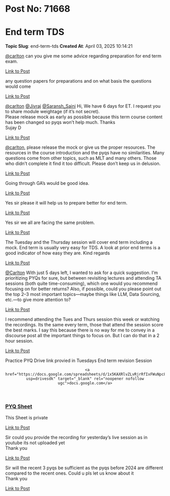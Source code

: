 # Post No: 71668
# End term TDS
**Topic Slug**: end-term-tds
**Created At**: April 03, 2025 10:14:21

<a class="mention" href="/u/carlton">@carlton</a> can you give me some advice regarding preparation for end term exam.

[Link to Post](https://discourse.onlinedegree.iitm.ac.in/t/end-term-tds/614904)

any question papers for preparations and on what basis the questions would come

[Link to Post](https://discourse.onlinedegree.iitm.ac.in/t/end-term-tds/614917)

<a class="mention" href="/u/carlton">@carlton</a> <a class="mention" href="/u/jivraj">@Jivraj</a> <a class="mention" href="/u/saransh_saini">@Saransh_Saini</a>
Hi,
We have 6 days for ET. I request you to share module weightage (if it’s not secret).<br>
Please release mock as early as possible because this term course content has been changed so pyqs won’t help much.
Thanks<br>
Sujay D

[Link to Post](https://discourse.onlinedegree.iitm.ac.in/t/end-term-tds/616352)

<a class="mention" href="/u/carlton">@carlton</a>, please release the mock or give us the proper resources. The resources in the course introduction and the pyqs have no similarities. Many questions come from other topics, such as MLT and many others. Those who didn’t complete it find it too difficult. Please don’t keep us in delusion.

[Link to Post](https://discourse.onlinedegree.iitm.ac.in/t/end-term-tds/616358)

Going through GA’s would be good idea.

[Link to Post](https://discourse.onlinedegree.iitm.ac.in/t/end-term-tds/616381)

Yes sir please it will help us to prepare better for end term.

[Link to Post](https://discourse.onlinedegree.iitm.ac.in/t/end-term-tds/616386)

Yes sir we all are facing the same problem.

[Link to Post](https://discourse.onlinedegree.iitm.ac.in/t/end-term-tds/616387)

The Tuesday and the Thursday session will cover end term including a mock.
End term is usually very easy for TDS. A look at prior end terms is a good indicator of how easy they are.
Kind regards

[Link to Post](https://discourse.onlinedegree.iitm.ac.in/t/end-term-tds/616397)

<a class="mention" href="/u/carlton">@Carlton</a> With just 5 days left, I wanted to ask for a quick suggestion.
I’m prioritizing PYQs for sure, but between revisiting lectures and attending TA sessions (both quite time-consuming), which one would you recommend focusing on for better returns?
Also, if possible, could you please point out the top 2–3 most important topics—maybe things like LLM, Data Sourcing, etc.—to give more attention to?

[Link to Post](https://discourse.onlinedegree.iitm.ac.in/t/end-term-tds/616415)

I recommend attending the Tues and Thurs session this week or watching the recordings. Its the same every term, those that attend the session score the best marks. I say this because there is no way for me to convey in a discourse post all the important things to focus on. But I can do that in a 2 hour session.

[Link to Post](https://discourse.onlinedegree.iitm.ac.in/t/end-term-tds/616425)

Practice PYQ Drive link provied in Tuesdays End term revision Session<aside class="onebox googledocs" data-onebox-src="https://docs.google.com/spreadsheets/d/1x5KAXRlvZLvRjrRfIxFWuNpc8wwboLc21PpYKn8Fv90/edit?usp=drivesdk">
  <header class="source">

      <a href="https://docs.google.com/spreadsheets/d/1x5KAXRlvZLvRjrRfIxFWuNpc8wwboLc21PpYKn8Fv90/edit?usp=drivesdk" target="_blank" rel="noopener nofollow ugc">docs.google.com</a>
  </header>

  <article class="onebox-body">
    <a href="https://docs.google.com/spreadsheets/d/1x5KAXRlvZLvRjrRfIxFWuNpc8wwboLc21PpYKn8Fv90/edit?usp=drivesdk" target="_blank" rel="noopener nofollow ugc"><span class="googledocs-onebox-logo g-sheets-logo"></span></a>

<h3><a href="https://docs.google.com/spreadsheets/d/1x5KAXRlvZLvRjrRfIxFWuNpc8wwboLc21PpYKn8Fv90/edit?usp=drivesdk" target="_blank" rel="noopener nofollow ugc">PYQ Sheet</a></h3>

This Sheet is private

  </article>

  <div class="onebox-metadata">
    
    
  </div>

  <div style="clear: both"></div>
</aside>


[Link to Post](https://discourse.onlinedegree.iitm.ac.in/t/end-term-tds/616993)

Sir could you provide the recording for yesterday’s live session as in youtube its not uploaded yet<br>
Thank you

[Link to Post](https://discourse.onlinedegree.iitm.ac.in/t/end-term-tds/617150)

Sir will the recent 3 pyqs be sufficient as the pyqs before 2024 are different compared to the recent ones. Could u pls let us know about it<br>
Thank you

[Link to Post](https://discourse.onlinedegree.iitm.ac.in/t/end-term-tds/617151)

